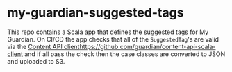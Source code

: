 # my-guardian-suggested-tags

This repo contains a Scala app that defines the suggested tags for My Guardian. On CI/CD the app checks that all of the `SuggestedTag`'s are valid via the [Content API client](https://github.com/guardian/content-api-scala-client)https://github.com/guardian/content-api-scala-client and if all pass the check then the case classes are converted to JSON and uploaded to S3. 
